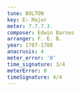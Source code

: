 ```yaml
---
tune: BOLTON
key: E♭ Major
meter: 7.7.7.3.
composer: Edwin Barnes
arranger: F. E. B.
year: 1707-1788
anacrusis: 4
meter_error: '0'
time_signature: 3/4
meterError: 0
timeSignature: 4/4
---
```

